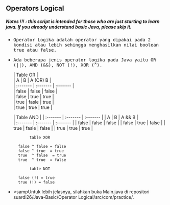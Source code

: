 ## Operators Logical
##### Notes !!! : this script is intended for those who are just starting to learn java. If you already understand basic Java, please skip it.

- <samp>Operator Logika adalah operator yang dipakai pada 2 kondisi atau lebih sehingga menghasilkan nilai boolean true atau false.</samp>

- <samp>Ada beberapa jenis operator logika pada Java yaitu OR (||), AND (&&), NOT (!), XOR (^).</samp>
   
  |           Table OR             |      
  |    A     |    B     | A (OR) B |           
  | :------- | :------- | :------- |      
  | false    | false    | false    |     
  | false    | true     | true     |      
  | true     | fasle    | true     |      
  | true     | true     | true     |      
        
  |           Table AND            |
  | :------- | :------- | :------- |
  |    A     |    B     |  A && B  |      
  | :------- | :------- | :------- |
  | false    | false    | false    |
  | false    | true     | false    |
  | true     | fasle    | false    |
  | true     | true     | true     |
            

             table XOR

        false ^ false = false
        false ^ true  = true
        true  ^ false  = true
        true  ^ true  = false

             table NOT
            
        false (!) = true
        true (!) = false
        
- <sampUntuk lebih jelasnya, silahkan buka Main.java di repositori suardi26/Java-Basic/Operator Logical/src/com/practice/.</samp>
